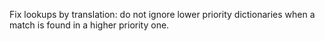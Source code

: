 Fix lookups by translation: do not ignore lower priority dictionaries when a match is found in a higher priority one.
